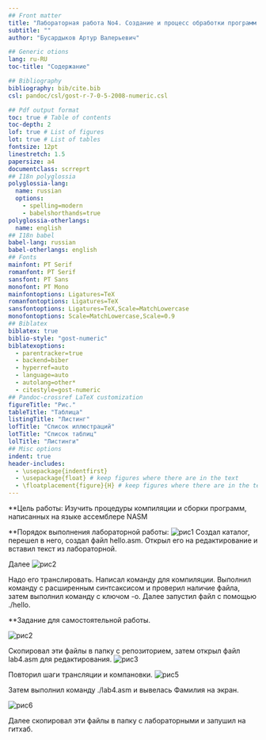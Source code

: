 ```yaml
---
## Front matter
title: "Лабораторная работа No4. Создание и процесс обработки программ на языке ассемблера NASM"
subtitle: ""
author: "Бусардыков Артур Валерьевич"

## Generic otions
lang: ru-RU
toc-title: "Содержание"

## Bibliography
bibliography: bib/cite.bib
csl: pandoc/csl/gost-r-7-0-5-2008-numeric.csl

## Pdf output format
toc: true # Table of contents
toc-depth: 2
lof: true # List of figures
lot: true # List of tables
fontsize: 12pt
linestretch: 1.5
papersize: a4
documentclass: scrreprt
## I18n polyglossia
polyglossia-lang:
  name: russian
  options:
	- spelling=modern
	- babelshorthands=true
polyglossia-otherlangs:
  name: english
## I18n babel
babel-lang: russian
babel-otherlangs: english
## Fonts
mainfont: PT Serif
romanfont: PT Serif
sansfont: PT Sans
monofont: PT Mono
mainfontoptions: Ligatures=TeX
romanfontoptions: Ligatures=TeX
sansfontoptions: Ligatures=TeX,Scale=MatchLowercase
monofontoptions: Scale=MatchLowercase,Scale=0.9
## Biblatex
biblatex: true
biblio-style: "gost-numeric"
biblatexoptions:
  - parentracker=true
  - backend=biber
  - hyperref=auto
  - language=auto
  - autolang=other*
  - citestyle=gost-numeric
## Pandoc-crossref LaTeX customization
figureTitle: "Рис."
tableTitle: "Таблица"
listingTitle: "Листинг"
lofTitle: "Список иллюстраций"
lotTitle: "Список таблиц"
lolTitle: "Листинги"
## Misc options
indent: true
header-includes:
  - \usepackage{indentfirst}
  - \usepackage{float} # keep figures where there are in the text
  - \floatplacement{figure}{H} # keep figures where there are in the text
---
```



**Цель работы:
Изучить процедуры компиляции и сборки программ, написанных на языке ассемблере NASM

**Порядок выполнения лабораторной работы:
![рис1](https://github.com/arturbusardykov/arch-pc/assets/98996689/17e24a72-631a-4bcd-931f-3f75e5bcd167)
Создал каталог, перешел в него, создал файл hello.asm.
Открыл его на редактирование и вставил текст из лабораторной.

Далее
![рис2](https://github.com/arturbusardykov/arch-pc/assets/98996689/025bcc2d-598d-4d4a-89c1-f075f706f0c0)

Надо его транслировать. Написал команду для компиляции.
Выполнил команду с расширенным синтсаксисом и проверил наличие файла, затем выполнил команду с ключом -o.
Далее запустил файл с помощью ./hello.

**Задание для самостоятельной работы.

![рис2](https://github.com/arturbusardykov/arch-pc/assets/98996689/0e6707be-fd02-4f4b-aa54-b10d5e2b7781)

Скопировал эти файлы в папку с репозиторием, затем открыл файл lab4.asm для редактирования.
![рис3](https://github.com/arturbusardykov/arch-pc/assets/98996689/742a0bc1-294f-4a11-86e1-ae3ab3f49be6)

Повторил шаги трансляции и  компановки.
![рис5](https://github.com/arturbusardykov/arch-pc/assets/98996689/9a780f93-5e68-4627-8eaf-4aa369b9fe65)

Затем выполнил команду ./lab4.asm и вывелась Фамилия на экран.

![рис6](https://github.com/arturbusardykov/arch-pc/assets/98996689/fb760399-b128-42b3-9497-1863d041e78c)

Далее скопировал эти файлы в папку с лабораторными и запушил на гитхаб.









